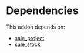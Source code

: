 # Dependencies

This addon depends on:

- [sale_project](https://github.com/bringout/oca-ocb-sale)
- [sale_stock](https://github.com/bringout/oca-ocb-sale)
